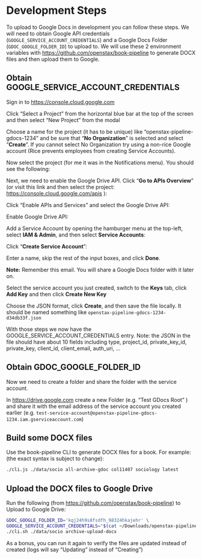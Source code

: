 # Development Steps

To upload to Google Docs in development you can follow these steps. We will need to obtain Google API credentials (`GOOGLE_SERVICE_ACCOUNT_CREDENTIALS`) and a Google Docs Folder (`GDOC_GOOGLE_FOLDER_ID`) to upload to. We will use these 2 environment variables with https://github.com/openstax/book-pipeline to generate DOCX files and then upload them to Google.

## Obtain GOOGLE_SERVICE_ACCOUNT_CREDENTIALS

Sign in to https://console.cloud.google.com 

Click “Select a Project” from the horizontal blue bar at the top of the screen and then select “New Project” from the modal

Choose a name for the project (it has to be unique) like “openstax-pipeline-gdocs-1234” and be sure that “**No Organization**” is selected and select “**Create**”. If you cannot select No Organization try using a non-rice Google account (Rice prevents employees from creating Service Accounts).

Now select the project (for me it was in the Notifications menu). You should see the following:

Next, we need to enable the Google Drive API. Click “**Go to APIs Overview**” (or visit this link and then select the project: https://console.cloud.google.com/apis ):

Click “Enable APIs and Services” and select the Google Drive API:

Enable Google Drive API:

Add a Service Account by opening the hamburger menu at the top-left, select **IAM & Admin**, and then select **Service Accounts**:

Click “**Create Service Account**”:

Enter a name, skip the rest of the input boxes, and click **Done**.

**Note:** Remember this email. You will share a Google Docs folder with it later on.

Select the service account you just created, switch to the **Keys** tab, click **Add Key** and then click **Create New Key**

Choose the JSON format, click **Create**, and then save the file locally. It should be named something like `openstax-pipeline-gdocs-1234-d34db33f.json`

With those steps we now have the GOOGLE_SERVICE_ACCOUNT_CREDENTIALS entry. Note: the JSON in the file should have about 10 fields including type, project_id, private_key_id, private_key, client_id, client_email, auth_uri, …

## Obtain GDOC_GOOGLE_FOLDER_ID

Now we need to create a folder and share the folder with the service account.

In https://drive.google.com create a new Folder (e.g. “Test GDocs Root” ) and share it with the email address of the service account you created earlier (e.g. `test-service-account@openstax-pipeline-gdocs-1234.iam.gserviceaccount.com`)

## Build some DOCX files

Use the book-pipeline CLI to generate DOCX files for a book. For example: (the exact syntax is subject to change):

```sh
./cli.js ./data/socio all-archive-gdoc col11407 sociology latest
```

## Upload the DOCX files to Google Drive

Run the following (from https://github.com/openstax/book-pipeline) to Upload to Google Drive:

```sh
GDOC_GOOGLE_FOLDER_ID='kqj24h9s8fsdfh_98324hkajehr' \
GOOGLE_SERVICE_ACCOUNT_CREDENTIALS="$(cat ~/Downloads/openstax-pipeline-gdocs-1234-d34db33f.json)" \
./cli.sh ./data/socio archive-upload-docx
```

As a bonus, you can run it again to verify the files are updated instead of created (logs will say “Updating” instead of “Creating”)
